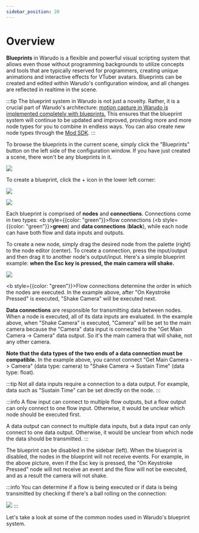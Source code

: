 ```yaml
---
sidebar_position: 20
---
```


# Overview

**Blueprints** in Warudo is a flexible and powerful visual scripting system that allows even those without programming backgrounds to utilize concepts and tools that are typically reserved for programmers, creating unique animations and interactive effects for VTuber avatars. Blueprints can be created and edited within Warudo's configuration window, and all changes are reflected in realtime in the scene.

:::tip
The blueprint system in Warudo is not just a novelty. Rather, it is a crucial part of Warudo's architecture: [motion capture in Warudo is implemented completely with blueprints.](mocap-nodes.md) This ensures that the blueprint system will continue to be updated and improved, providing more and more node types for you to combine in endless ways. You can also create new node types through the [Mod SDK](../modding/mod-sdk.md).
:::

To browse the blueprints in the current scene, simply click the "Blueprints" button on the left side of the configuration window. If you have just created a scene, there won't be any blueprints in it.

![](pathname:///doc-img/en-blueprints-overview-1.webp)

To create a blueprint, click the + icon in the lower left corner:

![](pathname:///doc-img/en-blueprints-overview-2.webp)

![](pathname:///doc-img/en-blueprints-overview-3.webp)

Each blueprint is comprised of **nodes** and **connections**. Connections come in two types: <b style={{color: "green"}}>flow connections</b> (<b style={{color: "green"}}>**green**</b>) and **data connections** (**black**), while each node can have both flow and data inputs and outputs.

To create a new node, simply drag the desired node from the palette (right) to the node editor (center). To create a connection, press the input/output and then drag it to another node's output/input. Here's a simple blueprint example: **when the Esc key is pressed, the main camera will shake.**

![](pathname:///doc-img/en-blueprints-overview-4.webp)

<b style={{color: "green"}}>Flow connections</b> determine the order in which the nodes are executed. In the example above, after "On Keystroke Pressed" is executed, "Shake Camera" will be executed next.

**Data connections** are responsible for transmitting data between nodes. When a node is executed, all of its data inputs are evaluated. In the example above, when "Shake Camera" is executed, "Camera" will be set to the main camera because the "Camera" data input is connected to the "Get Main Camera -> Camera" data output. So it's the main camera that will shake, not any other camera.

**Note that the data types of the two ends of a data connection must be compatible.** In the example above, you cannot connect "Get Main Camera -> Camera" (data type: camera) to "Shake Camera -> Sustain Time" (data type: float).

:::tip
Not all data inputs require a connection to a data output. For example, data such as "Sustain Time" can be set directly on the node.
:::

:::info
A flow input can connect to multiple flow outputs, but a flow output can only connect to one flow input. Otherwise, it would be unclear which node should be executed first.&#x20;

A data output can connect to multiple data inputs, but a data input can only connect to one data output. Otherwise, it would be unclear from which node the data should be transmitted.
:::

The blueprint can be disabled in the sidebar (left). When the blueprint is disabled, the nodes in the blueprint will not receive events. For example, in the above picture, even if the Esc key is pressed, the "On Keystroke Pressed" node will not receive an event and the flow will not be executed, and as a result the camera will not shake.

:::info
You can determine if a flow is being executed or if data is being transmitted by checking if there's a ball rolling on the connection:

![](pathname:///doc-img/en-blueprints-overview-5.webp)
:::

Let's take a look at some of the common nodes used in Warudo's blueprint system.
